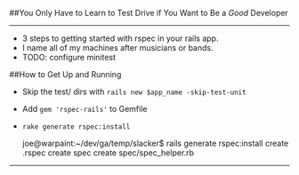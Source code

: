 ##You Only Have to Learn to Test Drive if You Want to Be a *Good* Developer

---
<aside class="notes">
<ul>
<li>
3 steps to getting started with rspec in your rails app.
<li>
I name all of my machines after musicians or bands.
<li>
TODO: configure minitest
</ul>
</aside>

##How to Get Up and Running
* Skip the test/ dirs with `rails new $app_name -skip-test-unit`
* Add `gem 'rspec-rails'` to Gemfile
* `rake generate rspec:install`

    joe@warpaint:~/dev/ga/temp/slacker$ rails generate rspec:install
          create  .rspec
          create  spec
          create  spec/spec_helper.rb

---
